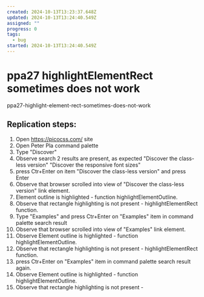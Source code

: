 ```yaml
---
created: 2024-10-13T13:23:37.648Z
updated: 2024-10-13T13:24:40.549Z
assigned: ""
progress: 0
tags:
  - bug
started: 2024-10-13T13:24:40.549Z
---
```


# ppa27 highlightElementRect sometimes does not work 

ppa27-highlight-element-rect-sometimes-does-not-work
## Replication steps:

1. Open https://picocss.com/ site
2. Open Peter Pla command palette
3. Type "Discover"
4. Observe search 2 results are present, as expected "Discover the class-less version" "Discover the responsive font sizes"
5. press Ctr+Enter on  item "Discover the class-less version" and press Enter
6.  Observe that browser scrolled into view of "Discover the class-less version" link element. 
7. Element outline is highlighted  - function highlightElementOutline. 
8. Observe that rectangle highlighting is not present  - highlightElementRect function.
9.  Type "Examples" and press Ctr+Enter on  "Examples" item in command palette search result 
10. Observe that browser scrolled into view of "Examples" link element.
11. Observe Element outline is highlighted  - function highlightElementOutline. 
12. Observe that rectangle highlighting is not present  - highlightElementRect function.
13. press Ctr+Enter on  "Examples" item in command palette search result again. 
14. Observe Element outline is highlighted  - function highlightElementOutline. 
15. Observe that rectangle highlighting is not present  - 
